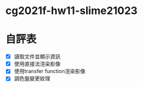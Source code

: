 # cg2021f-hw11-slime21023

# 自評表
 - [x] 讀取文件並顯示資訊
 - [x] 使用直接法渲染影像
 - [x] 使用transfer function渲染影像
 - [x] 調色盤變更紋理